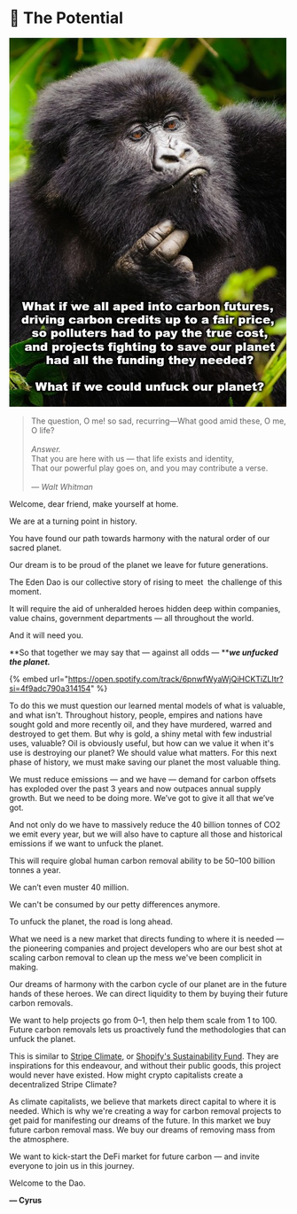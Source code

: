 # 🌱 The Potential

![](<.gitbook/assets/image (8).png>)

> The question, O me! so sad, recurring—What good amid these, O me, O life?\
> \
> _Answer._\
> That you are here with us — that life exists and identity,\
> That our powerful play goes on, and you may contribute a verse.\
> \
> _— Walt Whitman_

Welcome, dear friend, make yourself at home.

We are at a turning point in history.

You have found our path towards harmony with the natural order of our sacred planet.

Our dream is to be proud of the planet we leave for future generations.

The Eden Dao is our collective story of rising to meet  the challenge of this moment.

It will require the aid of unheralded heroes hidden deep within companies, value chains, government departments — all throughout the world.

And it will need you.

**So that together we may say that — against all odds — **_**we unfucked the planet.**_

{% embed url="https://open.spotify.com/track/6pnwfWyaWjQiHCKTiZLItr?si=4f9adc790a314154" %}

To do this we must question our learned mental models of what is valuable, and what isn't. Throughout history, people, empires and nations have sought gold and more recently oil, and they have murdered, warred and destroyed to get them. But why is gold, a shiny metal with few industrial uses, valuable? Oil is obviously useful, but how can we value it when it's use is destroying our planet? We should value what matters. For this next phase of history, we must make saving our planet the most valuable thing.

We must reduce emissions — and we have — demand for carbon offsets has exploded over the past 3 years and now outpaces annual supply growth. But we need to be doing more. We’ve got to give it all that we’ve got.

And not only do we have to massively reduce the 40 billion tonnes of CO2 we emit every year, but we will also have to capture all those and historical emissions if we want to unfuck the planet.

This will require global human carbon removal ability to be 50–100 billion tonnes a year.

We can’t even muster 40 million.

We can't be consumed by our petty differences anymore.

To unfuck the planet, the road is long ahead.

What we need is a new market that directs funding to where it is needed — the pioneering companies and project developers who are our best shot at scaling carbon removal to clean up the mess we've been complicit in making.

Our dreams of harmony with the carbon cycle of our planet are in the future hands of these heroes. We can direct liquidity to them by buying their future carbon removals.

We want to help projects go from 0–1, then help them scale from 1 to 100. Future carbon removals lets us proactively fund the methodologies that can unfuck the planet.

This is similar to [Stripe Climate](https://stripe.com/climate), or [Shopify's Sustainability Fund](https://cdn.shopify.com/static/sustainability/How-to-Kick-Start-the-Carbon-Removal-Market\_Shopifys-Playbook.pdf). They are inspirations for this endeavour, and without their public goods, this project would never have existed. How might crypto capitalists create a decentralized Stripe Climate?

As climate capitalists, we believe that markets direct capital to where it is needed. Which is why we're creating a way for carbon removal projects to get paid for manifesting our dreams of the future. In this market we buy future carbon removal mass. We buy our dreams of removing mass from the atmosphere.

We want to kick-start the DeFi market for future carbon — and invite everyone to join us in this journey.

Welcome to the Dao.

**— Cyrus**
